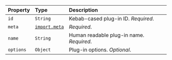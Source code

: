 | Property | Type | Description |
| :------- | :--- | :---------- |
| `id` | `String` | Kebab-cased plug-in ID. _Required_. |
| `meta` | [`import.meta`][] | _Required_. |
| `name` | `String` | Human readable plug-in name. _Required_. |
| `options` | `Object` | Plug-in options. _Optional_. |

[`import.meta`]: https://developer.mozilla.org/en-US/docs/Web/JavaScript/Reference/Operators/import.meta
